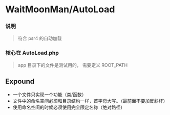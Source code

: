 WaitMoonMan/AutoLoad
===================================  
### 说明
> 
> 符合 psr4 的自动加载  <br />
> 

### 核心在 AutoLoad.php
>
> app 目录下的文件是测试用的， 需要定义 ROOT_PATH

## Expound
* 一个文件只实现一个功能（类/函数）
* 文件中的命名空间必须和目录结构一样，首字母大写。（最前面不要加反斜杆）
* 使用命名空间的时候必须使用完全限定名称（绝对路径）

